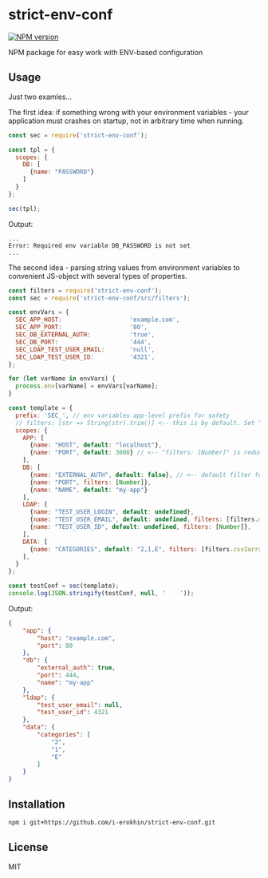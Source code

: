 strict-env-conf
===============

[![NPM version][npm-image]][npm-url]

NPM package for easy work with ENV-based configuration

Usage
-----

Just two examles...

The first idea: if something wrong with your environment variables - your application must crashes 
on startup, not in arbitrary time when running.

```javascript
const sec = require('strict-env-conf');

const tpl = {
  scopes: {
    DB: [
      {name: "PASSWORD"}
    ]
  }
};

sec(tpl);
```

Output:

```
...
Error: Required env variable DB_PASSWORD is not set
...
```

The second idea - parsing string values from environment variables to convenient JS-object with several
types of properties.  

```javascript
const filters = require('strict-env-conf');
const sec = require('strict-env-conf/src/filters');

const envVars = {
  SEC_APP_HOST:                   'example.com',
  SEC_APP_PORT:                   '80',
  SEC_DB_EXTERNAL_AUTH:           'true',
  SEC_DB_PORT:                    '444',
  SEC_LDAP_TEST_USER_EMAIL:       'null',
  SEC_LDAP_TEST_USER_ID:          '4321',
};

for (let varName in envVars) {
  process.env[varName] = envVars[varName];
}

const template = {
  prefix: 'SEC_', // env variables app-level prefix for safety
  // filters: [str => String(str).trim()] <-- this is by default. Set "filters: []" to avoid this behavior.
  scopes: {
    APP: [
      {name: "HOST", default: "localhost"},
      {name: "PORT", default: 3000} // <-- "filters: [Number]" is redundant here, Number is default filter if (typeof default === 'number')
    ],
    DB: [
      {name: "EXTERNAL_AUTH", default: false}, // <-- default filter for boolean types works with "0", "1", "true", "false"
      {name: "PORT", filters: [Number]},
      {name: "NAME", default: "my-app"}
    ],
    LDAP: [
      {name: "TEST_USER_LOGIN", default: undefined},
      {name: "TEST_USER_EMAIL", default: undefined, filters: [filters.maybeNull]},
      {name: "TEST_USER_ID", default: undefined, filters: [Number]},
    ],
    DATA: [
      {name: "CATEGORIES", default: "2,1,E", filters: [filters.csv2array]},
    ],
  }
};

const testConf = sec(template);
console.log(JSON.stringify(testConf, null, '    '));
```

Output:

```json
{
    "app": {
        "host": "example.com",
        "port": 80
    },
    "db": {
        "external_auth": true,
        "port": 444,
        "name": "my-app"
    },
    "ldap": {
        "test_user_email": null,
        "test_user_id": 4321
    },
    "data": {
        "categories": [
            "2",
            "1",
            "E"
        ]
    }
}
``` 

Installation
------------

```bash
npm i git+https://github.com/i-erokhin/strict-env-conf.git
```

License
-------

MIT

[npm-image]: https://img.shields.io/npm/v/strict-env-conf.svg
[npm-url]: https://www.npmjs.com/package/strict-env-conf
